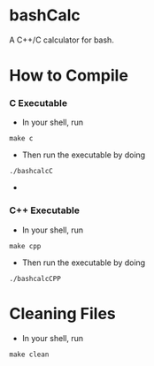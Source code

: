 bashCalc
========

A C++/C calculator for bash.

# How to Compile

### C Executable

* In your shell, run
```
make c
```
* Then run the executable by doing
```
./bashcalcC
```

-

### C++ Executable

* In your shell, run
```
make cpp
```
* Then run the executable by doing
```
./bashcalcCPP
```

# Cleaning Files

* In your shell, run
```
make clean
```
